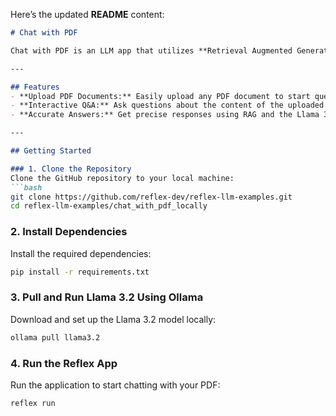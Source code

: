 Here’s the updated **README** content:  

```markdown
# Chat with PDF  

Chat with PDF is an LLM app that utilizes **Retrieval Augmented Generation (RAG)** to enable meaningful interaction with PDF files. Powered by **Llama 3.2** running locally, the app provides accurate answers to your questions based on the content of the uploaded PDF.  

---

## Features  
- **Upload PDF Documents:** Easily upload any PDF document to start querying.  
- **Interactive Q&A:** Ask questions about the content of the uploaded PDF.  
- **Accurate Answers:** Get precise responses using RAG and the Llama 3.2 model.  

---

## Getting Started  

### 1. Clone the Repository  
Clone the GitHub repository to your local machine:  
```bash  
git clone https://github.com/reflex-dev/reflex-llm-examples.git  
cd reflex-llm-examples/chat_with_pdf_locally  
```  

### 2. Install Dependencies  
Install the required dependencies:  
```bash  
pip install -r requirements.txt  
```  

### 3. Pull and Run Llama 3.2 Using Ollama  
Download and set up the Llama 3.2 model locally:  
```bash  
ollama pull llama3.2  
```  

### 4. Run the Reflex App  
Run the application to start chatting with your PDF:  
```bash  
reflex run  
```  
